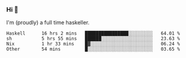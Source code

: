 ### Hi 👋

I'm (proudly) a full time haskeller.

<!--START_SECTION:waka-->

```text
Haskell      16 hrs 2 mins   ████████████████░░░░░░░░░   64.01 %
sh           5 hrs 55 mins   ██████░░░░░░░░░░░░░░░░░░░   23.63 %
Nix          1 hr 33 mins    █▓░░░░░░░░░░░░░░░░░░░░░░░   06.24 %
Other        54 mins         █░░░░░░░░░░░░░░░░░░░░░░░░   03.65 %
```

<!--END_SECTION:waka-->
